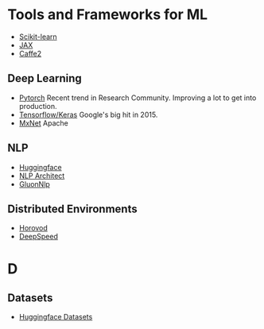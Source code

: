 # Tools and Frameworks for ML

* [Scikit-learn]()
* [JAX]()
* [Caffe2]()

## Deep Learning

* [Pytorch](https://pytorch.org/)
Recent trend in Research Community. Improving a lot to get into production.
* [Tensorflow/Keras](https://www.tensorflow.org/)
Google's big hit in 2015.
* [MxNet](https://mxnet.apache.org/versions/1.6/) Apache

## NLP
* [Huggingface](https://huggingface.co/)
* [NLP Architect](https://github.com/NervanaSystems/nlp-architect)
* [GluonNlp](https://github.com/dmlc/gluon-nlp)

## Distributed Environments
* [Horovod](https://github.com/horovod/horovod)
* [DeepSpeed](https://github.com/microsoft/DeepSpeed)

# D
## Datasets
* [Huggingface Datasets](https://huggingface.co/datasets)